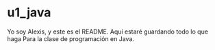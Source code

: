 # u1_java
Yo soy Alexis, y este es el README.
Aquí estaré guardando todo lo que haga
Para la clase de programación en Java.
